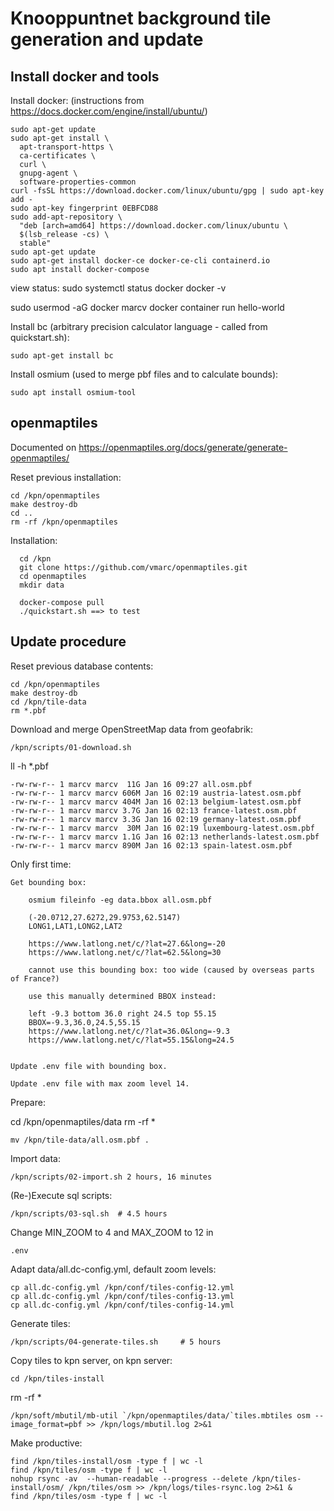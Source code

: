 # Knooppuntnet background tile generation and update

## Install docker and tools

Install docker: (instructions from https://docs.docker.com/engine/install/ubuntu/)

    sudo apt-get update
    sudo apt-get install \
      apt-transport-https \
      ca-certificates \
      curl \
      gnupg-agent \
      software-properties-common
    curl -fsSL https://download.docker.com/linux/ubuntu/gpg | sudo apt-key add -
    sudo apt-key fingerprint 0EBFCD88
    sudo add-apt-repository \
      "deb [arch=amd64] https://download.docker.com/linux/ubuntu \
      $(lsb_release -cs) \
      stable"
    sudo apt-get update
    sudo apt-get install docker-ce docker-ce-cli containerd.io
    sudo apt install docker-compose


  view status:
    sudo systemctl status docker
    docker -v

  sudo usermod -aG docker marcv
  docker container run hello-world

Install bc (arbitrary precision calculator language - called from quickstart.sh):

    sudo apt-get install bc

Install osmium (used to merge pbf files and to calculate bounds):

    sudo apt install osmium-tool



## openmaptiles

Documented on https://openmaptiles.org/docs/generate/generate-openmaptiles/

Reset previous installation:

    cd /kpn/openmaptiles
    make destroy-db
    cd ..
    rm -rf /kpn/openmaptiles

Installation:

      cd /kpn
      git clone https://github.com/vmarc/openmaptiles.git
      cd openmaptiles
      mkdir data
    
      docker-compose pull
      ./quickstart.sh ==> to test

## Update procedure

Reset previous database contents:

    cd /kpn/openmaptiles
    make destroy-db
    cd /kpn/tile-data
    rm *.pbf


Download and merge OpenStreetMap data from geofabrik:

    /kpn/scripts/01-download.sh

ll -h *.pbf

    -rw-rw-r-- 1 marcv marcv  11G Jan 16 09:27 all.osm.pbf
    -rw-rw-r-- 1 marcv marcv 606M Jan 16 02:19 austria-latest.osm.pbf
    -rw-rw-r-- 1 marcv marcv 404M Jan 16 02:13 belgium-latest.osm.pbf
    -rw-rw-r-- 1 marcv marcv 3.7G Jan 16 02:13 france-latest.osm.pbf
    -rw-rw-r-- 1 marcv marcv 3.3G Jan 16 02:19 germany-latest.osm.pbf
    -rw-rw-r-- 1 marcv marcv  30M Jan 16 02:19 luxembourg-latest.osm.pbf
    -rw-rw-r-- 1 marcv marcv 1.1G Jan 16 02:13 netherlands-latest.osm.pbf
    -rw-rw-r-- 1 marcv marcv 890M Jan 16 02:13 spain-latest.osm.pbf



Only first time:

    Get bounding box:
    
        osmium fileinfo -eg data.bbox all.osm.pbf

        (-20.0712,27.6272,29.9753,62.5147)
        LONG1,LAT1,LONG2,LAT2

        https://www.latlong.net/c/?lat=27.6&long=-20
        https://www.latlong.net/c/?lat=62.5&long=30

        cannot use this bounding box: too wide (caused by overseas parts of France?)
    
        use this manually determined BBOX instead:

        left -9.3 bottom 36.0 right 24.5 top 55.15
        BBOX=-9.3,36.0,24.5,55.15
        https://www.latlong.net/c/?lat=36.0&long=-9.3
        https://www.latlong.net/c/?lat=55.15&long=24.5


    Update .env file with bounding box.
    
    Update .env file with max zoom level 14.

Prepare:

  cd /kpn/openmaptiles/data
	rm -rf *

	mv /kpn/tile-data/all.osm.pbf .

Import data:

	/kpn/scripts/02-import.sh 2 hours, 16 minutes

(Re-)Execute sql scripts:

	/kpn/scripts/03-sql.sh  # 4.5 hours


Change MIN_ZOOM to 4 and MAX_ZOOM to 12 in

	.env

Adapt data/all.dc-config.yml, default zoom levels:

	cp all.dc-config.yml /kpn/conf/tiles-config-12.yml
	cp all.dc-config.yml /kpn/conf/tiles-config-13.yml
	cp all.dc-config.yml /kpn/conf/tiles-config-14.yml

Generate tiles:

	/kpn/scripts/04-generate-tiles.sh     # 5 hours

Copy tiles to kpn server, on kpn server:

	cd /kpn/tiles-install
  rm -rf *

	/kpn/soft/mbutil/mb-util `/kpn/openmaptiles/data/`tiles.mbtiles osm --image_format=pbf >> /kpn/logs/mbutil.log 2>&1 

Make productive:

    find /kpn/tiles-install/osm -type f | wc -l
    find /kpn/tiles/osm -type f | wc -l
    nohup rsync -av  --human-readable --progress --delete /kpn/tiles-install/osm/ /kpn/tiles/osm >> /kpn/logs/tiles-rsync.log 2>&1 &
    find /kpn/tiles/osm -type f | wc -l
